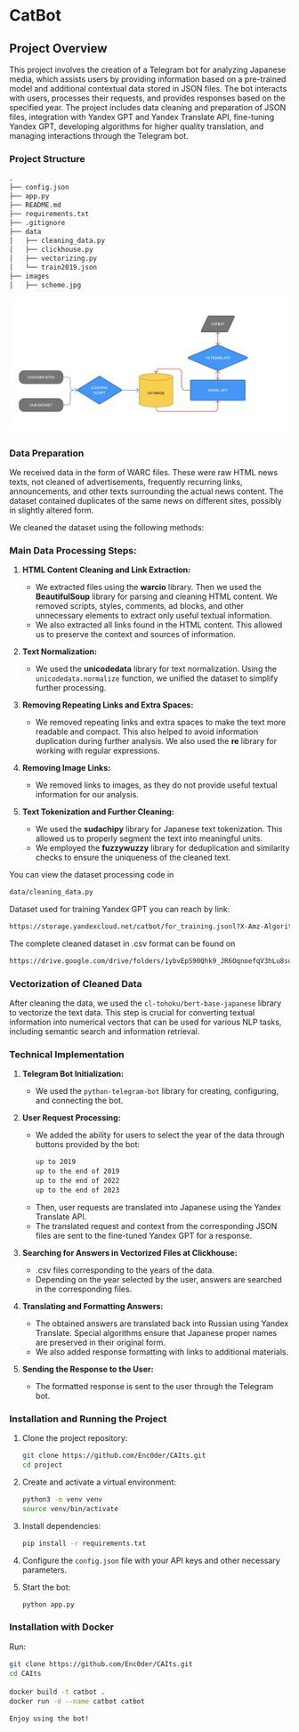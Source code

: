 # CatBot

## Project Overview 

This project involves the creation of a Telegram bot for analyzing Japanese media, which assists users by providing information based on a pre-trained model and additional contextual data stored in JSON files. The bot interacts with users, processes their requests, and provides responses based on the specified year. The project includes data cleaning and preparation of JSON files, integration with Yandex GPT and Yandex Translate API, fine-tuning Yandex GPT, developing algorithms for higher quality translation, and managing interactions through the Telegram bot.

### Project Structure

```
.
├── config.json
├── app.py
├── README.md
├── requirements.txt
├── .gitignore
├── data
│   ├── cleaning_data.py
│   ├── clickhouse.py
│   ├── vectorizing.py
│   └── train2019.json
├── images
│   ├── scheme.jpg
```
![Project Structure](images/scheme.jpeg)

### Data Preparation

We received data in the form of WARC files. These were raw HTML news texts, not cleaned of advertisements, frequently recurring links, announcements, and other texts surrounding the actual news content. The dataset contained duplicates of the same news on different sites, possibly in slightly altered form.

We cleaned the dataset using the following methods:

### Main Data Processing Steps:

1. **HTML Content Cleaning and Link Extraction:**
   - We extracted files using the **warcio** library. Then we used the **BeautifulSoup** library for parsing and cleaning HTML content. We removed scripts, styles, comments, ad blocks, and other unnecessary elements to extract only useful textual information.
   - We also extracted all links found in the HTML content. This allowed us to preserve the context and sources of information.

2. **Text Normalization:**
   - We used the **unicodedata** library for text normalization. Using the `unicodedata.normalize` function, we unified the dataset to simplify further processing.

3. **Removing Repeating Links and Extra Spaces:**
   - We removed repeating links and extra spaces to make the text more readable and compact. This also helped to avoid information duplication during further analysis. We also used the **re** library for working with regular expressions.

4. **Removing Image Links:**
   - We removed links to images, as they do not provide useful textual information for our analysis.

5. **Text Tokenization and Further Cleaning:**
   - We used the **sudachipy** library for Japanese text tokenization. This allowed us to properly segment the text into meaningful units.
   - We employed the **fuzzywuzzy** library for deduplication and similarity checks to ensure the uniqueness of the cleaned text.


You can view the dataset processing code in
```sh
data/cleaning_data.py
```
Dataset used for training Yandex GPT you can reach by link: 

```sh
https://storage.yandexcloud.net/catbot/for_training.jsonl?X-Amz-Algorithm=AWS4-HMAC-SHA256&X-Amz-Credential=YCAJEStKDceLdEPwnh0Yw2qOl%2F20240621%2Fru-central1%2Fs3%2Faws4_request&X-Amz-Date=20240621T102832Z&X-Amz-Expires=2592000&X-Amz-Signature=768CCD90746BE7C29887620216283CBC63CD2D24123C1569BAFDBCA25EBDA070&X-Amz-SignedHeaders=host
```

The complete cleaned dataset in .csv format can be found on
```sh
https://drive.google.com/drive/folders/1ybvEpS90Qhk9_JR6OqnoefqV3hLu8suI?usp=sharing
```

### Vectorization of Cleaned Data

After cleaning the data, we used the `cl-tohoku/bert-base-japanese` library to vectorize the text data. This step is crucial for converting textual information into numerical vectors that can be used for various NLP tasks, including semantic search and information retrieval.


### Technical Implementation

1. **Telegram Bot Initialization:**
   - We used the `python-telegram-bot` library for creating, configuring, and connecting the bot.

2. **User Request Processing:**
   - We added the ability for users to select the year of the data through buttons provided by the bot:
     ```sh
     up to 2019
     up to the end of 2019
     up to the end of 2022
     up to the end of 2023
     ```
   - Then, user requests are translated into Japanese using the Yandex Translate API.
   - The translated request and context from the corresponding JSON files are sent to the fine-tuned Yandex GPT for a response.

3. **Searching for Answers in Vectorized Files at Clickhouse:**
   - .csv files corresponding to the years of the data.
   - Depending on the year selected by the user, answers are searched in the corresponding files.

4. **Translating and Formatting Answers:**
   - The obtained answers are translated back into Russian using Yandex Translate. Special algorithms ensure that Japanese proper names are preserved in their original form.
   - We also added response formatting with links to additional materials.

5. **Sending the Response to the User:**
   - The formatted response is sent to the user through the Telegram bot.

### Installation and Running the Project

1. Clone the project repository:

   ```sh
   git clone https://github.com/Enc0der/CAIts.git
   cd project
   ```

2. Create and activate a virtual environment:

   ```sh
   python3 -m venv venv
   source venv/bin/activate
   ```

3. Install dependencies:

   ```sh
   pip install -r requirements.txt
   ```

4. Configure the `config.json` file with your API keys and other necessary parameters.

5. Start the bot:

   ```sh
   python app.py
   ```


### Installation with Docker

Run:

   ```sh
git clone https://github.com/Enc0der/CAIts.git
cd CAIts

docker build -t catbot .
docker run -d --name catbot catbot
  ```

   ```sh
Enjoy using the bot!
   ```
